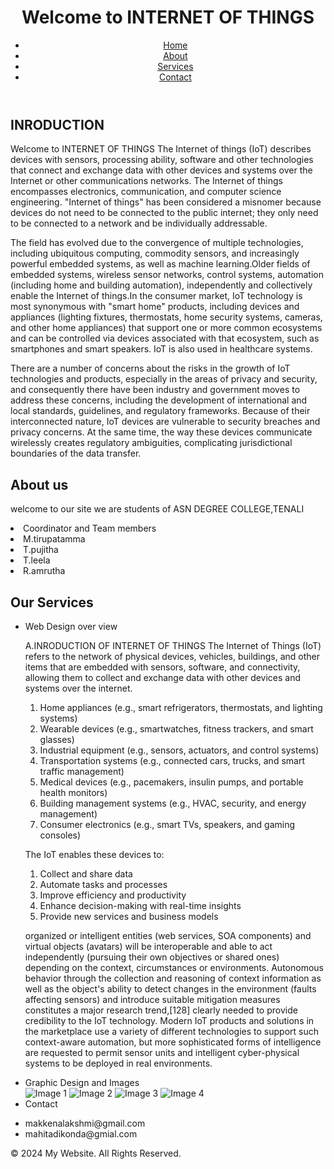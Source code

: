<!DOCTYPE html>
<html lang="en">
<head>
    <meta charset="UTF-8">
    <meta http-equiv="X-UA-Compatible" content="IE=edge">
    <meta name="viewport" content="width=device-width, initial-scale=1.0">
    <title>INTERNET OF THINGS</title>
</head>
<body>
    <header>
        <h1>Welcome to INTERNET OF THINGS</h1>
        <nav>
            <ul>
                <li><a href="#">Home</a></li>
                <li><a href="#">About</a></li>
                <li><a href="#">Services</a></li>
                <li><a href="#">Contact</a></li>
            </ul>
        </nav>
    </header>
    <main>
        <section>
            <h2>INRODUCTION</h2>
            <p>Welcome to INTERNET OF THINGS The Internet of things (IoT) describes devices with sensors, processing ability, software and other technologies that connect and exchange data with other devices and systems over the Internet or other communications networks. The Internet of things encompasses electronics, communication, and computer science engineering. "Internet of things" has been considered a misnomer because devices do not need to be connected to the public internet; they only need to be connected to a network and be individually addressable.

The field has evolved due to the convergence of multiple technologies, including ubiquitous computing, commodity sensors, and increasingly powerful embedded systems, as well as machine learning.Older fields of embedded systems, wireless sensor networks, control systems, automation (including home and building automation), independently and collectively enable the Internet of things.In the consumer market, IoT technology is most synonymous with "smart home" products, including devices and appliances (lighting fixtures, thermostats, home security systems, cameras, and other home appliances) that support one or more common ecosystems and can be controlled via devices associated with that ecosystem, such as smartphones and smart speakers. IoT is also used in healthcare systems.

There are a number of concerns about the risks in the growth of IoT technologies and products, especially in the areas of privacy and security, and consequently there have been industry and government moves to address these concerns, including the development of international and local standards, guidelines, and regulatory frameworks. Because of their interconnected nature, IoT devices are vulnerable to security breaches and privacy concerns. At the same time, the way these devices communicate wirelessly creates regulatory ambiguities, complicating jurisdictional boundaries of the data transfer.</p>
        </section>
<section>
<h2>About us</h2>
<p> welcome to our site we are students of ASN DEGREE COLLEGE,TENALI
      <li> Coordinator and Team members</li>
       <li>M.tirupatamma</li>
       <li> T.pujitha</li>
       <li> T.leela</li>
        <li>R.amrutha </li>
</P>
</section> 
        <section>
            <h2>Our Services</h2>
            <ul>
                <li>Web Design over view</li>
<p> A.INRODUCTION OF INTERNET OF THINGS
The Internet of Things (IoT) refers to the network of physical devices, vehicles, buildings, and other items that are embedded with sensors, software, and connectivity, allowing them to collect and exchange data with other devices and systems over the internet.

1. Home appliances (e.g., smart refrigerators, thermostats, and lighting systems)
2. Wearable devices (e.g., smartwatches, fitness trackers, and smart glasses)
3. Industrial equipment (e.g., sensors, actuators, and control systems)
4. Transportation systems (e.g., connected cars, trucks, and smart traffic management)
5. Medical devices (e.g., pacemakers, insulin pumps, and portable health monitors)
6. Building management systems (e.g., HVAC, security, and energy management)
7. Consumer electronics (e.g., smart TVs, speakers, and gaming consoles)

The IoT enables these devices to:

1. Collect and share data
2. Automate tasks and processes
3. Improve efficiency and productivity
4. Enhance decision-making with real-time insights
5. Provide new services and business models
 </p>
<p>organized or intelligent entities (web services, SOA components) and virtual objects (avatars) will be interoperable and able to act independently (pursuing their own objectives or shared ones) depending on the context, circumstances or environments. Autonomous behavior through the collection and reasoning of context information as well as the object's ability to detect changes in the environment (faults affecting sensors) and introduce suitable mitigation measures constitutes a major research trend,[128] clearly needed to provide credibility to the IoT technology. Modern IoT products and solutions in the marketplace use a variety of different technologies to support such context-aware automation, but more sophisticated forms of intelligence are requested to permit sensor units and intelligent cyber-physical systems to be deployed in real environments.</p>
<li>Graphic Design and Images</li>
<img src="image1.jpg" alt="Image 1">
    <img src="image2.jpg" alt="Image 2">
    <img src="image3.jpg" alt="Image 3">
    <img src="image4.jpg" alt="Image 4">
<li>Contact</li>
<p> <li>makkenalakshmi@gmail.com</li>
       <li>mahitadikonda@gmial.com</li>
       </p>
       </ul>
        </section>
        </main>
    <footer>
        <p>&copy; 2024 My Website. All Rights Reserved.</p>
    </footer>
</body>
</html>
